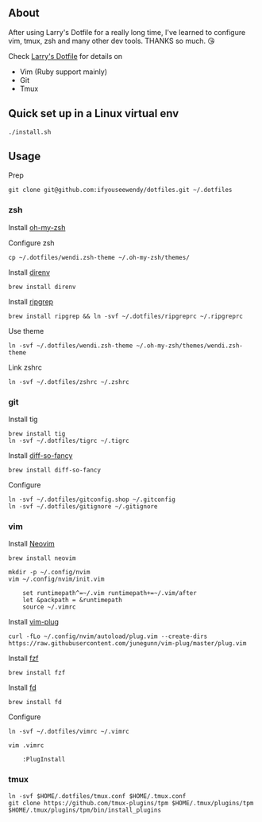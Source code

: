 ## About

After using Larry's Dotfile for a really long time, I've learned to configure vim, tmux, zsh and many other dev tools. THANKS so much. :kissing_heart:

Check [Larry's Dotfile](https://github.com/larrylv/dotfiles) for details on

+ Vim (Ruby support mainly)
+ Git
+ Tmux

## Quick set up in a Linux virtual env

```
./install.sh
```

## Usage

Prep

```
git clone git@github.com:ifyouseewendy/dotfiles.git ~/.dotfiles
```

### zsh

Install [oh-my-zsh](https://ohmyz.sh/#install)

Configure zsh
```
cp ~/.dotfiles/wendi.zsh-theme ~/.oh-my-zsh/themes/
```

Install [direnv](https://direnv.net/)

```
brew install direnv
```

Install [ripgrep](https://github.com/BurntSushi/ripgrep)

```
brew install ripgrep && ln -svf ~/.dotfiles/ripgreprc ~/.ripgreprc
```

Use theme

```
ln -svf ~/.dotfiles/wendi.zsh-theme ~/.oh-my-zsh/themes/wendi.zsh-theme
```

Link zshrc

```
ln -svf ~/.dotfiles/zshrc ~/.zshrc
```

### git

Install tig
```
brew install tig
ln -svf ~/.dotfiles/tigrc ~/.tigrc
```

Install [diff-so-fancy](https://github.com/so-fancy/diff-so-fancy)
```
brew install diff-so-fancy
```

Configure

```
ln -svf ~/.dotfiles/gitconfig.shop ~/.gitconfig
ln -svf ~/.dotfiles/gitignore ~/.gitignore
```

### vim

Install [Neovim](https://neovim.io/)

```
brew install neovim

mkdir -p ~/.config/nvim
vim ~/.config/nvim/init.vim

	set runtimepath^=~/.vim runtimepath+=~/.vim/after
	let &packpath = &runtimepath
	source ~/.vimrc
```

Install [vim-plug](https://github.com/junegunn/vim-plug#unix-linux)
```
curl -fLo ~/.config/nvim/autoload/plug.vim --create-dirs https://raw.githubusercontent.com/junegunn/vim-plug/master/plug.vim
```

Install [fzf](https://github.com/junegunn/fzf)

```
brew install fzf
```

Install [fd](https://github.com/sharkdp/fd)
```
brew install fd
```

Configure

```
ln -svf ~/.dotfiles/vimrc ~/.vimrc

vim .vimrc

	:PlugInstall
```

### tmux

```
ln -svf $HOME/.dotfiles/tmux.conf $HOME/.tmux.conf
git clone https://github.com/tmux-plugins/tpm $HOME/.tmux/plugins/tpm
$HOME/.tmux/plugins/tpm/bin/install_plugins
```

